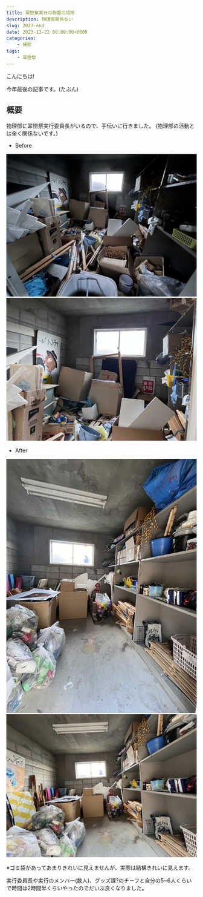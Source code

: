 ```yaml
---
title: 翠巒祭実行の物置の掃除
description: 物理部関係ない
slug: 2023-end
date: 2023-12-22 00:00:00+0000
categories:
    - 掃除
tags:
    - 翠巒祭
---
```

こんにちは!

今年最後の記事です。(たぶん)

## 概要
物理部に翠巒祭実行委員長がいるので、手伝いに行きました。
(物理部の活動とは全く関係ないです。)

- Before

![Before](before_1.jpg)
![Before](before_2.jpg)

- After

![After](after_1.jpg)
![After](after_2.jpg)

※ゴミ袋があってあまりきれいに見えませんが、実際は結構きれいに見えます。

実行委員長や実行のメンバー(数人)、グッズ課?のチーフと自分の5~6人くらいで時間は2時間半くらいやったのでだいぶ良くなりました。
